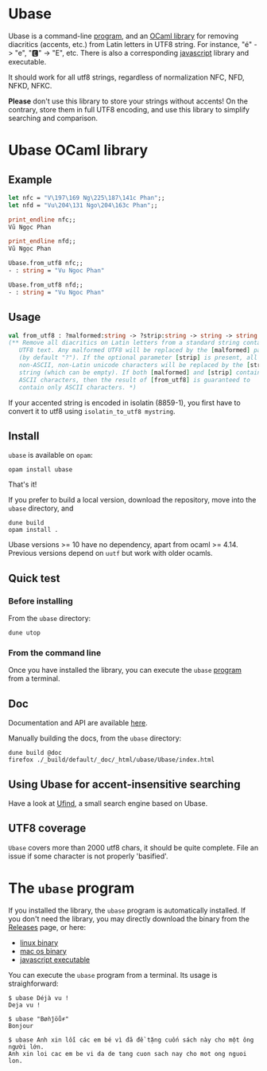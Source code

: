 # Ubase

Ubase is a command-line [program](#the-ubase-program), and an
[OCaml library](#ubase-ocaml-library) for removing diacritics
(accents, etc.) from Latin letters in UTF8 string. For instance, "é"
-> "e", "🅴" -> "E", etc. There is also a corresponding
[javascript](https://github.com/sanette/ubase.js) library and
executable.

It should work for all utf8 strings, regardless of normalization NFC,
NFD, NFKD, NFKC.

__Please__ don't use this library to store your strings without
accents! On the contrary, store them in full UTF8 encoding, and use
this library to simplify searching and comparison.

# Ubase OCaml library

## Example

```ocaml
let nfc = "V\197\169 Ng\225\187\141c Phan";;
let nfd = "Vu\204\131 Ngo\204\163c Phan";;

print_endline nfc;;
Vũ Ngọc Phan

print_endline nfd;;
Vũ Ngọc Phan

Ubase.from_utf8 nfc;;
- : string = "Vu Ngoc Phan"

Ubase.from_utf8 nfd;;
- : string = "Vu Ngoc Phan"
```

## Usage

```ocaml
val from_utf8 : ?malformed:string -> ?strip:string -> string -> string
(** Remove all diacritics on Latin letters from a standard string containing
   UTF8 text. Any malformed UTF8 will be replaced by the [malformed] parameter
   (by default "?"). If the optional parameter [strip] is present, all
   non-ASCII, non-Latin unicode characters will be replaced by the [strip]
   string (which can be empty). If both [malformed] and [strip] contain only
   ASCII characters, then the result of [from_utf8] is guaranteed to
   contain only ASCII characters. *)
```

If your accented string is encoded in isolatin (8859-1), you first have to
convert it to utf8 using `isolatin_to_utf8 mystring`.


## Install

`ubase` is available on `opam`:
```
opam install ubase
```
That's it!

If you prefer to build a local version, download the repository, move
into the `ubase` directory, and

```
dune build
opam install .
```

Ubase versions >= 10 have no dependency, apart from ocaml >= 4.14.
Previous versions depend on `uutf` but work with older ocamls.

## Quick test

### Before installing

From the `ubase` directory:

```
dune utop
```

### From the command line

Once you have installed the library, you can execute the `ubase`
[program](#the-ubase-program) from a terminal.

## Doc

Documentation and API are available
[here](https://sanette.github.io/ubase/docs).

Manually building the docs, from the `ubase` directory:

```
dune build @doc
firefox ./_build/default/_doc/_html/ubase/Ubase/index.html
```

## Using Ubase for accent-insensitive searching

Have a look at [Ufind](https://github.com/sanette/ufind), a small
search engine based on Ubase.

## UTF8 coverage

`Ubase` covers more than 2000 utf8 chars, it should be quite
complete. File an issue if some character is not properly 'basified'.

# The `ubase` program

If you installed the library, the `ubase` program is automatically
installed.  If you don't need the library, you may directly download
the binary from the
[Releases](https://github.com/sanette/ubase/releases) page, or here:

* [linux binary](https://github.com/sanette/ubase/releases/download/0.20/ubase-binary-ubuntu.zip)
* [mac os binary](https://github.com/sanette/ubase/releases/download/0.20/ubase-binary-macos.zip)
* [javascript executable](https://github.com/sanette/ubase.js)

You can execute the `ubase` program from a terminal. Its usage is
straighforward:

```
$ ubase Déjà vu !
Deja vu !

$ ubase "Bøǹĵöůɍ"
Bonjour

$ ubase Anh xin lỗi các em bé vì đã đề tặng cuốn sách này cho một ông người lớn.
Anh xin loi cac em be vi da de tang cuon sach nay cho mot ong nguoi lon.

```

